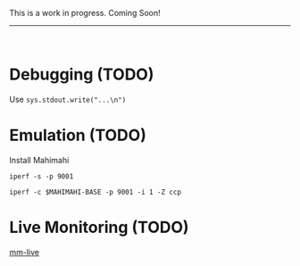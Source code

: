 This is a work in progress. Coming Soon!
<hr />
<br />

# Debugging (TODO)

Use `sys.stdout.write("...\n")`

# Emulation (TODO)

Install Mahimahi

`iperf -s -p 9001`

`iperf -c $MAHIMAHI-BASE -p 9001 -i 1 -Z ccp`

# Live Monitoring (TODO)

[mm-live](http://github.com/fcangialosi/mm-live)
